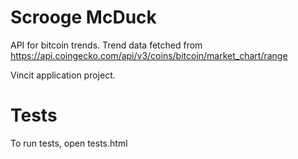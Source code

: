 # Scrooge McDuck
 API for bitcoin trends.
 Trend data fetched from https://api.coingecko.com/api/v3/coins/bitcoin/market_chart/range

 Vincit application project.

# Tests

To run tests, open tests.html
